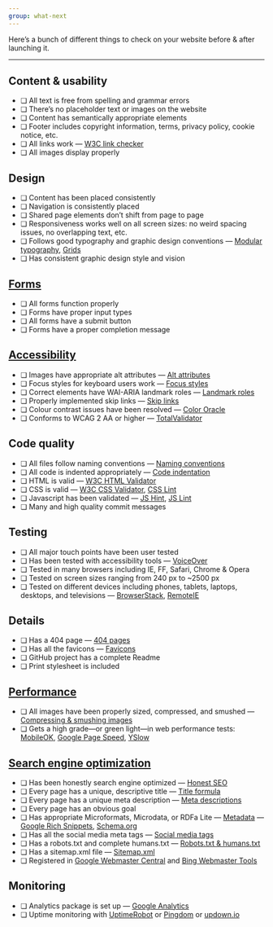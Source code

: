 ```yaml
---
group: what-next
---
```


Here’s a bunch of different things to check on your website before & after launching it.

---

## Content & usability

- ❏ All text is free from spelling and grammar errors
- ❏ There’s no placeholder text or images on the website
- ❏ Content has semantically appropriate elements
- ❏ Footer includes copyright information, terms, privacy policy, cookie notice, etc.
- ❏ All links work — [W3C link checker](http://validator.w3.org/checklink)
- ❏ All images display properly

## Design

- ❏ Content has been placed consistently
- ❏ Navigation is consistently placed
- ❏ Shared page elements don’t shift from page to page
- ❏ Responsiveness works well on all screen sizes: no weird spacing issues, no overlapping text, etc.
- ❏ Follows good typography and graphic design conventions — [Modular typography](/topics/modular-typography), [Grids](/topics/grids)
- ❏ Has consistent graphic design style and vision

## [Forms](/topics/forms)

- ❏ All forms function properly
- ❏ Forms have proper input types
- ❏ All forms have a submit button
- ❏ Forms have a proper completion message

## [Accessibility](/topics/accessibility)

- ❏ Images have appropriate alt attributes — [Alt attributes](/topics/images#alt-attributes)
- ❏ Focus styles for keyboard users work — [Focus styles](/topics/accessibility#focus-styles)
- ❏ Correct elements have WAI-ARIA landmark roles — [Landmark roles](/topics/accessibility#wai-aria-roles)
- ❏ Properly implemented skip links — [Skip links](/topics/accessibility#skip-links)
- ❏ Colour contrast issues have been resolved — [Color Oracle](http://colororacle.org/)
- ❏ Conforms to WCAG 2 AA or higher — [TotalValidator](http://www.totalvalidator.com/index.html)

## Code quality

- ❏ All files follow naming conventions — [Naming conventions](/topics/naming-conventions.md#naming-conventions)
- ❏ All code is indented appropriately — [Code indentation](/topics/naming-conventions.md#indentation)
- ❏ HTML is valid — [W3C HTML Validator](http://validator.w3.org/)
- ❏ CSS is valid — [W3C CSS Validator](http://jigsaw.w3.org/css-validator/), [CSS Lint](http://csslint.net/)
- ❏ Javascript has been validated — [JS Hint](http://www.jshint.com/), [JS Lint](http://jslint.com/)
- ❏ Many and high quality commit messages

## Testing

- ❏ All major touch points have been user tested
- ❏ Has been tested with accessibility tools — [VoiceOver](/topics/accessibility#voice-over)
- ❏ Tested in many browsers including IE, FF, Safari, Chrome & Opera
- ❏ Tested on screen sizes ranging from 240 px to ~2500 px
- ❏ Tested on different devices including phones, tablets, laptops, desktops, and televisions — [BrowserStack](http://www.browserstack.com/), [RemoteIE](https://remote.modern.ie/)

## Details

- ❏ Has a 404 page — [404 pages](/topics/404-pages)
- ❏ Has all the favicons — [Favicons](/topics/images#favicons)
- ❏ GitHub project has a complete Readme
- ❏ Print stylesheet is included

## [Performance](https://github.com/algonquindesign/html-css/blob/gh-pages/performance.md)

- ❏ All images have been properly sized, compressed, and smushed — [Compressing & smushing images](/topics/images#speed-of-images)
- ❏ Gets a high grade—or green light—in web performance tests: [MobileOK](http://validator.w3.org/mobile/), [Google Page Speed](https://developers.google.com/speed/pagespeed/insights/), [YSlow](http://yslow.org/)

## [Search engine optimization](/topics/search-engine-optimization)

- ❏ Has been honestly search engine optimized — [Honest SEO](/topics/search-engine-optimization)
- ❏ Every page has a unique, descriptive title — [Title formula](/topics/search-engine-optimization#page-title-formula)
- ❏ Every page has a unique meta description — [Meta descriptions](/topics/search-engine-optimization#meta-descriptions)
- ❏ Every page has an obvious goal
- ❏ Has appropriate Microformats, Microdata, or RDFa Lite — [Metadata](/topics/metadata-enhanced-semantics#structured-data) — [Google Rich Snippets](http://www.google.com/webmasters/tools/richsnippets), [Schema.org](http://schema.org)
- ❏ Has all the social media meta tags — [Social media tags](/topics/metadata-enhanced-semantics#social-semantics)
- ❏ Has a robots.txt and complete humans.txt — [Robots.txt & humans.txt](/topics/search-engine-optimization#robots--humans)
- ❏ Has a sitemap.xml file — [Sitemap.xml](/topics/search-engine-optimization#sitemaps)
- ❏ Registered in [Google Webmaster Central](http://www.google.ca/webmasters/) and [Bing Webmaster Tools](http://www.bing.com/toolbox/webmaster)

## Monitoring

- ❏ Analytics package is set up — [Google Analytics](http://www.google.com/analytics/?gclid=COC2_qf08MECFePyMgodb10AAQ)
- ❏ Uptime monitoring with [UptimeRobot](http://uptimerobot.com/) or [Pingdom](https://www.pingdom.com/pricing/) or [updown.io](https://updown.io/)




